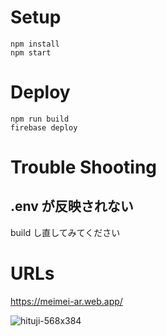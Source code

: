 # Setup

```
npm install
npm start
```

# Deploy
```
npm run build
firebase deploy
```

# Trouble Shooting

## .env が反映されない

build し直してみてください

# URLs 

https://meimei-ar.web.app/

![hituji-568x384](https://user-images.githubusercontent.com/86940870/171137660-cf7901af-e741-498d-bdba-0de8f099ec0a.jpeg)
